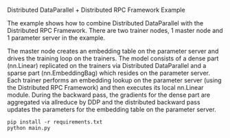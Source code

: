 Distributed DataParallel + Distributed RPC Framework Example

The example shows how to combine Distributed DataParallel with the Distributed 
RPC Framework. There are two trainer nodes, 1 master node and 1 parameter 
server in the example.

The master node creates an embedding table on the parameter server and drives 
the training loop on the trainers. The model consists of a dense part 
(nn.Linear) replicated on the trainers via Distributed DataParallel and a 
sparse part (nn.EmbeddingBag) which resides on the parameter server. Each 
trainer performs an embedding lookup on the parameter server (using the 
Distributed RPC Framework)  and then executes its local nn.Linear module. 
During the backward pass, the gradients for the dense part are aggregated via 
allreduce by DDP and the distributed backward pass updates the parameters for 
the embedding table on the parameter server.


```
pip install -r requirements.txt
python main.py
```
